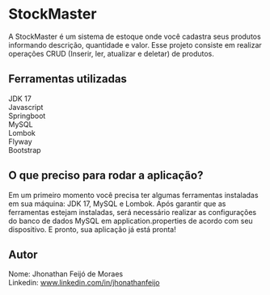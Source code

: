 # StockMaster

A StockMaster é um sistema de estoque onde você cadastra seus produtos informando descrição, quantidade e valor.
Esse projeto consiste em realizar operações CRUD (Inserir, ler, atualizar e deletar) de produtos.

## Ferramentas utilizadas

JDK 17 <br/>
Javascript <br/>
Springboot<br/>
MySQL<br/>
Lombok<br/>
Flyway<br/>
Bootstrap <br/>

## O que preciso para rodar a aplicação?
Em um primeiro momento você precisa ter algumas ferramentas instaladas em sua máquina: JDK 17, MySQL e Lombok. Após garantir que as ferramentas estejam instaladas, será necessário realizar as configurações do banco de dados MySQL em application.properties de acordo com seu dispositivo. E pronto, sua aplicação já está pronta!

## Autor
Nome: Jhonathan Feijó de Moraes <br/>
Linkedin: www.linkedin.com/in/jhonathanfeijo


